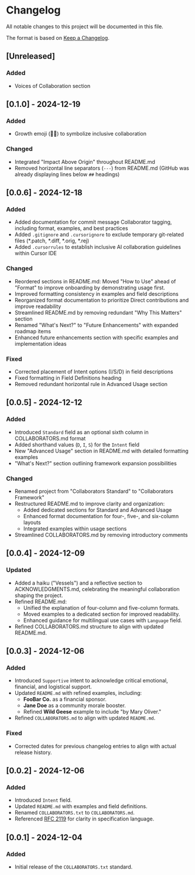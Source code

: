 # Changelog

All notable changes to this project will be documented in this file.

The format is based on [Keep a Changelog](https://keepachangelog.com/en/1.1.0/).

## [Unreleased]
### Added
- Voices of Collaboration section

## [0.1.0] - 2024-12-19
### Added
- Growth emoji (🌱✨) to symbolize inclusive collaboration

### Changed
- Integrated "Impact Above Origin" throughout README.md
- Removed horizontal line separators (`---`) from README.md (GitHub was already displaying lines below `##` headings)

## [0.0.6] - 2024-12-18
### Added
- Added documentation for commit message Collaborator tagging, including format, examples, and best practices
- Added `.gitignore` and `.cursorignore` to exclude temporary git-related files (*.patch, *.diff, *.orig, *.rej)
- Added `.cursorrules` to establish inclusive AI collaboration guidelines within Cursor IDE

### Changed
- Reordered sections in README.md: Moved "How to Use" ahead of "Format" to improve onboarding by demonstrating usage first.
- Improved formatting consistency in examples and field descriptions
- Reorganized format documentation to prioritize Direct contributions and improve readability
- Streamlined README.md by removing redundant "Why This Matters" section
- Renamed "What's Next?" to "Future Enhancements" with expanded roadmap items
- Enhanced future enhancements section with specific examples and implementation ideas

### Fixed
- Corrected placement of Intent options (I/S/D) in field descriptions
- Fixed formatting in Field Definitions heading
- Removed redundant horizontal rule in Advanced Usage section

## [0.0.5] - 2024-12-12
### Added
- Introduced `Standard` field as an optional sixth column in COLLABORATORS.md format
- Added shorthand values (`D`, `I`, `S`) for the `Intent` field
- New "Advanced Usage" section in README.md with detailed formatting examples
- "What's Next?" section outlining framework expansion possibilities

### Changed
- Renamed project from "Collaborators Standard" to "Collaborators Framework"
- Restructured README.md to improve clarity and organization:
  - Added dedicated sections for Standard and Advanced Usage
  - Enhanced format documentation for four-, five-, and six-column layouts
  - Integrated examples within usage sections
- Streamlined COLLABORATORS.md by removing introductory comments

## [0.0.4] - 2024-12-09
### Updated
- Added a haiku ("Vessels") and a reflective section to ACKNOWLEDGMENTS.md, celebrating the meaningful collaboration shaping the project.
- Refined README.md:
  - Unified the explanation of four-column and five-column formats.
  - Moved examples to a dedicated section for improved readability.
  - Enhanced guidance for multilingual use cases with `Language` field.
- Refined COLLABORATORS.md structure to align with updated README.md.

## [0.0.3] - 2024-12-06
### Added
- Introduced `Supportive` intent to acknowledge critical emotional, financial, and logistical support.
- Updated `README.md` with refined examples, including:
  - **FooBar Co.** as a financial sponsor.
  - **Jane Doe** as a community morale booster.
  - Refined **Wild Geese** example to include "by Mary Oliver."
- Refined `COLLABORATORS.md` to align with updated `README.md`.

### Fixed
- Corrected dates for previous changelog entries to align with actual release history.

## [0.0.2] - 2024-12-06
### Added
- Introduced `Intent` field.
- Updated `README.md` with examples and field definitions.
- Renamed `COLLABORATORS.txt` to `COLLABORATORS.md`.
- Referenced [RFC 2119](https://www.ietf.org/rfc/rfc2119.txt) for clarity in specification language.

## [0.0.1] - 2024-12-04
### Added
- Initial release of the `COLLABORATORS.txt` standard.
